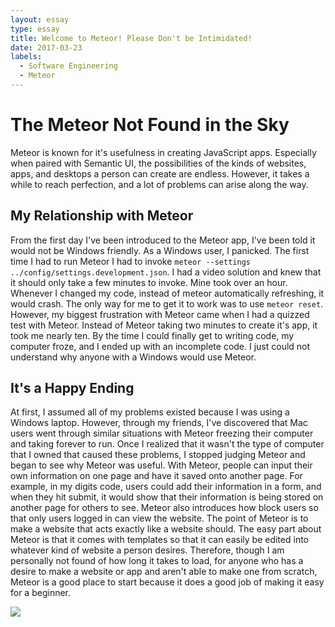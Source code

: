 ```yaml
---
layout: essay
type: essay
title: Welcome to Meteor! Please Don't be Intimidated!
date: 2017-03-23
labels:
  - Software Engineering
  - Meteor
---
```

# The Meteor Not Found in the Sky
Meteor is known for it's usefulness in creating JavaScript apps.  Especially when paired with Semantic UI, the possibilities of the kinds of websites, apps, and desktops a person can create are endless.  However, it takes a while to reach perfection, and a lot of problems can arise along the way.

## My Relationship with Meteor
From the first day I've been introduced to the Meteor app, I've been told it would not be Windows friendly.  As a Windows user, I panicked.  The first time I had to run Meteor I had to invoke <code class="highlighter-rouge">meteor --settings ../config/settings.development.json</code>.  I had a video solution and knew that it should only take a few minutes to invoke.  Mine took over an hour.  Whenever I changed my code, instead of meteor automatically refreshing, it would crash.  The only way for me to get it to work was to use <code class="highlighter-rouge">meteor reset</code>.  However, my biggest frustration with Meteor came when I had a quizzed test with Meteor.  Instead of Meteor taking two minutes to create it's app, it took me nearly ten.  By the time I could finally get to writing code, my computer froze, and I ended up with an incomplete code.  I just could not understand why anyone with a Windows would use Meteor.

## It's a Happy Ending
At first, I assumed all of my problems existed because I was using a Windows laptop.  However, through my friends, I've discovered that Mac users went through similar situations with Meteor freezing their computer and taking forever to run.  Once I realized that it wasn't the type of computer that I owned that caused these problems, I stopped judging Meteor and began to see why Meteor was useful.  With Meteor, people can input their own information on one page and have it saved onto another page.  For example, in my digits code, users could add their information in a form, and when they hit submit, it would show that their information is being stored on another page for others to see.  Meteor also introduces how block users so that only users logged in can view the website.  The point of Meteor is to make a website that acts exactly like a website should.  The easy part about Meteor is that it comes with templates so that it can easily be edited into whatever kind of website a person desires.  Therefore, though I am personally not found of how long it takes to load, for anyone who has a desire to make a website or app and aren't able to make one from scratch, Meteor is a good place to start because it does a good job of making it easy for a beginner.

<img class="ui image" src="https://2.bp.blogspot.com/-UvgcRIP381M/V-nuDKJPElI/AAAAAAAAAys/C63dvKzuUeY3H7BcvziaZTFTsPYya0gBgCEw/s640/meteor3.jpg">
